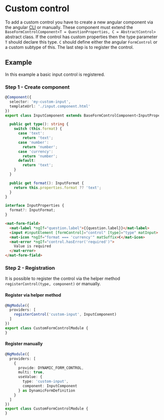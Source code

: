 # Custom control

To add a custom control you have to create a new angular component via the angular 
[CLI](https://angular.io/cli/generate#component) or manually. These component must extend the
`BaseFormControlComponent<T = QuestionProperties, C = AbstractControl>` abstract class. If the control has custom
properties then the type parameter `T` should declare this type. `C` should define either the angular `FormControl` 
or a custom subtype of this. The last step is to register the control.



## Example

In this example a basic input control is registered.



### Step 1 - Create component

```typescript
@Component({
  selector: 'my-custom-input',
  templateUrl: './input.component.html'
})
export class InputComponent extends BaseFormControlComponent<InputProperties, FormControl> {

  public get type(): string {
    switch (this.format) {
      case 'text':
        return 'text';
      case 'number':
        return 'number';
      case 'currency':
        return 'number';
      default:
        return 'text';
    }
  }

  public get format(): InputFormat {
    return this.properties.format ?? 'text';
  }
}

interface InputProperties {
  format?: InputFormat;
}
```

```html
<mat-form-field>
  <mat-label *ngIf="question.label">{{question.label}}</mat-label>
  <input #inputElement [formControl]="control" [type]="type" matInput>
  <mat-icon *ngIf="format === 'currency'" matSuffix>€</mat-icon>
  <mat-error *ngIf="control.hasError('required')">
    Value is required
  </mat-error>
</mat-form-field>
```



### Step 2 - Registration

It is possible to register the control via the helper method `registerControl(type, component)` or manually.


#### Register via helper method

```typescript
@NgModule({
  providers: [
    registerControl('custom-input', InputComponent)
  ]
})
export class CustomFormControlModule {
}
```


#### Register manually

```typescript
@NgModule({
  providers: [
    {
      provide: DYNAMIC_FORM_CONTROL,
      multi: true,
      useValue: {
        type: 'custom-input',
        component: InputComponent
      } as DynamicFormDefinition
    }
  ]
})
export class CustomFormControlModule {
}
```

